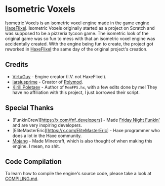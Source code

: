 # Isometric Voxels
 Isometric Voxels is an isometric voxel engine made in the game engine [HaxeFlixel](https://haxeflixel.com/). Isometric Voxels originally started as a project on Scratch and was supposed to be a pizzeria tycoon game. The isometric look of the original game was so fun to mess with that an isometric voxel engine was accidentally created. With the engine being fun to create, the project got reworked in [HaxeFlixel](https://haxeflixel.com/) the same day of the original project's creation.

## Credits
 * [VirtuGuy](https://github.com/VirtuGuy) - Engine creator (I.V. not HaxeFlixel).
 * [larsiusprime](https://x.com/larsiusprime) - Creator of [Polymod](https://github.com/larsiusprime/polymod).
 * [Kirill Poletaev](https://x.com/kircode) - Author of `MemFPS.hx`, with a few edits done by me! They have no affiliation with this project, I just borrowed their script.

## Special Thanks
 * [FunkinCrew][https://x.com/fnf_developers] - Made [Friday Night Funkin'](https://www.newgrounds.com/portal/view/770371) and are very inspiring developers.
 * [EliteMasterEric][https://x.com/EliteMasterEric] - Haxe programmer who does a lot in the Haxe community.
 * [Mojang](https://x.com/mojang) - Made Minecraft, which is also thought of when making this engine. I mean, no shit.

## Code Compilation
 To learn how to compile the engine's source code, please take a look at [COMPILING.md](https://github.com/VirtuGuy/Isometric-Voxels/blob/main/COMPILING.md).

